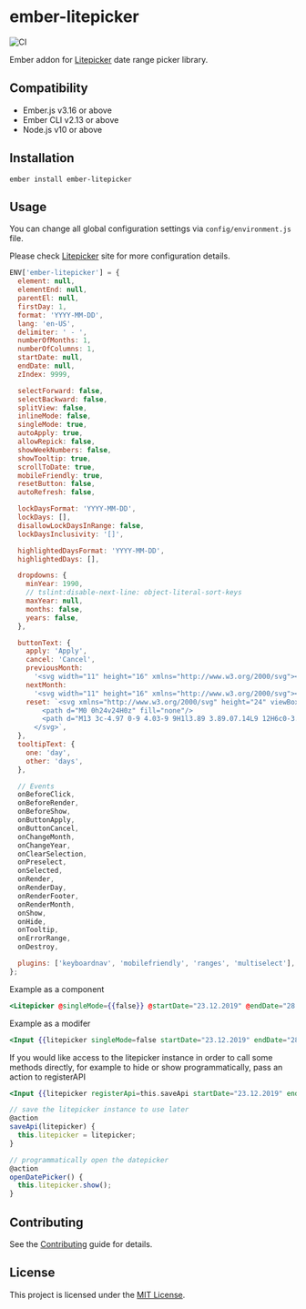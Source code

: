 # ember-litepicker

![CI](https://github.com/sinankeskin/ember-litepicker/workflows/CI/badge.svg)

Ember addon for [Litepicker](https://litepicker.com/) date range picker library.

## Compatibility

- Ember.js v3.16 or above
- Ember CLI v2.13 or above
- Node.js v10 or above

## Installation

```
ember install ember-litepicker
```

## Usage

You can change all global configuration settings via `config/environment.js` file.

Please check [Litepicker](https://litepicker.com/) site for more configuration details.

```javascript
ENV['ember-litepicker'] = {
  element: null,
  elementEnd: null,
  parentEl: null,
  firstDay: 1,
  format: 'YYYY-MM-DD',
  lang: 'en-US',
  delimiter: ' - ',
  numberOfMonths: 1,
  numberOfColumns: 1,
  startDate: null,
  endDate: null,
  zIndex: 9999,

  selectForward: false,
  selectBackward: false,
  splitView: false,
  inlineMode: false,
  singleMode: true,
  autoApply: true,
  allowRepick: false,
  showWeekNumbers: false,
  showTooltip: true,
  scrollToDate: true,
  mobileFriendly: true,
  resetButton: false,
  autoRefresh: false,

  lockDaysFormat: 'YYYY-MM-DD',
  lockDays: [],
  disallowLockDaysInRange: false,
  lockDaysInclusivity: '[]',

  highlightedDaysFormat: 'YYYY-MM-DD',
  highlightedDays: [],

  dropdowns: {
    minYear: 1990,
    // tslint:disable-next-line: object-literal-sort-keys
    maxYear: null,
    months: false,
    years: false,
  },

  buttonText: {
    apply: 'Apply',
    cancel: 'Cancel',
    previousMonth:
      '<svg width="11" height="16" xmlns="http://www.w3.org/2000/svg"><path d="M7.919 0l2.748 2.667L5.333 8l5.334 5.333L7.919 16 0 8z" fill-rule="nonzero"/></svg>',
    nextMonth:
      '<svg width="11" height="16" xmlns="http://www.w3.org/2000/svg"><path d="M2.748 16L0 13.333 5.333 8 0 2.667 2.748 0l7.919 8z" fill-rule="nonzero"/></svg>',
    reset: `<svg xmlns="http://www.w3.org/2000/svg" height="24" viewBox="0 0 24 24" width="24">
        <path d="M0 0h24v24H0z" fill="none"/>
        <path d="M13 3c-4.97 0-9 4.03-9 9H1l3.89 3.89.07.14L9 12H6c0-3.87 3.13-7 7-7s7 3.13 7 7-3.13 7-7 7c-1.93 0-3.68-.79-4.94-2.06l-1.42 1.42C8.27 19.99 10.51 21 13 21c4.97 0 9-4.03 9-9s-4.03-9-9-9zm-1 5v5l4.28 2.54.72-1.21-3.5-2.08V8H12z"/>
      </svg>`,
  },
  tooltipText: {
    one: 'day',
    other: 'days',
  },

  // Events
  onBeforeClick,
  onBeforeRender,
  onBeforeShow,
  onButtonApply,
  onButtonCancel,
  onChangeMonth,
  onChangeYear,
  onClearSelection,
  onPreselect,
  onSelected,
  onRender,
  onRenderDay,
  onRenderFooter,
  onRenderMonth,
  onShow,
  onHide,
  onTooltip,
  onErrorRange,
  onDestroy,

  plugins: ['keyboardnav', 'mobilefriendly', 'ranges', 'multiselect'], // As of v2.1.0 you can dynamically import modules, as of v3.0.0 property name changed to plugins
};
```

Example as a component

```handlebars
<Litepicker @singleMode={{false}} @startDate="23.12.2019" @endDate="28.12.2019" autocomplete="off" />
```

Example as a modifer

```handlebars
<Input {{litepicker singleMode=false startDate="23.12.2019" endDate="28.12.2019" autocomplete="off"}} />
```

If you would like access to the litepicker instance in order to call some methods directly, for example to hide or show
programmatically, pass an action to registerAPI

```handlebars
<Input {{litepicker registerApi=this.saveApi startDate="23.12.2019" endDate="28.12.2019" autocomplete="off"}} />
```

```javascript
// save the litepicker instance to use later
@action
saveApi(litepicker) {
  this.litepicker = litepicker;
}

// programmatically open the datepicker
@action
openDatePicker() {
  this.litepicker.show();
}
```

## Contributing

See the [Contributing](CONTRIBUTING.md) guide for details.

## License

This project is licensed under the [MIT License](LICENSE.md).
